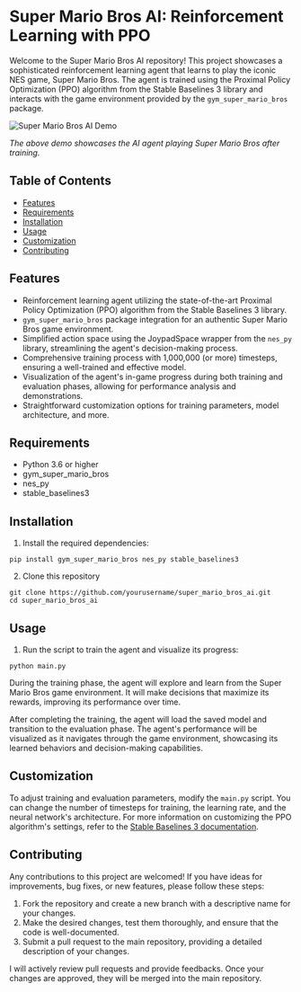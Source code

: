 # Super Mario Bros AI: Reinforcement Learning with PPO

Welcome to the Super Mario Bros AI repository! This project showcases a sophisticated reinforcement learning agent that learns to play the iconic NES game, Super Mario Bros. The agent is trained using the Proximal Policy Optimization (PPO) algorithm from the Stable Baselines 3 library and interacts with the game environment provided by the `gym_super_mario_bros` package.

![Super Mario Bros AI Demo](demo.gif)

*The above demo showcases the AI agent playing Super Mario Bros after training.*

## Table of Contents

- [Features](#features)
- [Requirements](#requirements)
- [Installation](#installation)
- [Usage](#usage)
- [Customization](#customization)
- [Contributing](#contributing)

## Features

- Reinforcement learning agent utilizing the state-of-the-art Proximal Policy Optimization (PPO) algorithm from the Stable Baselines 3 library.
- `gym_super_mario_bros` package integration for an authentic Super Mario Bros game environment.
- Simplified action space using the JoypadSpace wrapper from the `nes_py` library, streamlining the agent's decision-making process.
- Comprehensive training process with 1,000,000 (or more) timesteps, ensuring a well-trained and effective model.
- Visualization of the agent's in-game progress during both training and evaluation phases, allowing for performance analysis and demonstrations.
- Straightforward customization options for training parameters, model architecture, and more. 

## Requirements

- Python 3.6 or higher
- gym_super_mario_bros
- nes_py
- stable_baselines3

## Installation

1. Install the required dependencies:

```
pip install gym_super_mario_bros nes_py stable_baselines3
```

2. Clone this repository

```
git clone https://github.com/yourusername/super_mario_bros_ai.git
cd super_mario_bros_ai
```
## Usage

1. Run the script to train the agent and visualize its progress:

```
python main.py
```

During the training phase, the agent will explore and learn from the Super Mario Bros game environment. It will make decisions that maximize its rewards, improving its performance over time.

After completing the training, the agent will load the saved model and transition to the evaluation phase. The agent's performance will be visualized as it navigates through the game environment, showcasing its learned behaviors and decision-making capabilities.

## Customization

To adjust training and evaluation parameters, modify the `main.py` script. You can change the number of timesteps for training, the learning rate, and the neural network's architecture. For more information on customizing the PPO algorithm's settings, refer to the [Stable Baselines 3 documentation](https://stable-baselines3.readthedocs.io/en/master/).

## Contributing

Any contributions to this project are welcomed! If you have ideas for improvements, bug fixes, or new features, please follow these steps:

1. Fork the repository and create a new branch with a descriptive name for your changes.
2. Make the desired changes, test them thoroughly, and ensure that the code is well-documented.
3. Submit a pull request to the main repository, providing a detailed description of your changes.

I will actively review pull requests and provide feedbacks. Once your changes are approved, they will be merged into the main repository.
